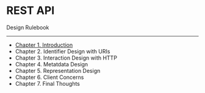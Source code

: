 # REST API

Design Rulebook

---

- [Chapter 1. Introduction](1_Introduction/README.md)
- Chapter 2. Identifier Design with URIs
- Chapter 3. Interaction Design with HTTP
- Chapter 4. Metatdata Design
- Chapter 5. Representation Design
- Chapter 6. Client Concerns
- Chapter 7. Final Thoughts